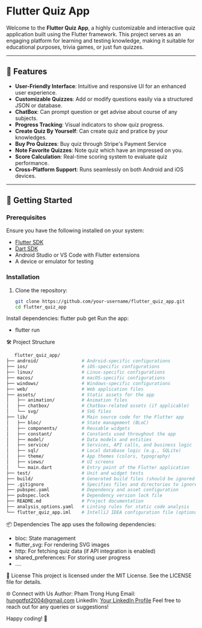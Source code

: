 # Flutter Quiz App

Welcome to the **Flutter Quiz App**, a highly customizable and interactive quiz application built using the Flutter framework. This project serves as an engaging platform for learning and testing knowledge, making it suitable for educational purposes, trivia games, or just fun quizzes.

---

## 📖 Features

- **User-Friendly Interface**: Intuitive and responsive UI for an enhanced user experience.
- **Customizable Quizzes**: Add or modify questions easily via a structured JSON or database.
- **ChatBox**: Can prompt question or get advise about course of any subjects.
- **Progress Tracking**: Visual indicators to show quiz progress.
- **Create Quiz By Yourself**: Can create quiz and pratice by your knowledges.
- **Buy Pro Quizzes**: Buy quiz through Stripe's Payment Service
- **Note Favorite Quizzes**: Note quiz which have an impressed on you.
- **Score Calculation**: Real-time scoring system to evaluate quiz performance.
- **Cross-Platform Support**: Runs seamlessly on both Android and iOS devices.

---

## 🚀 Getting Started

### Prerequisites

Ensure you have the following installed on your system:

- [Flutter SDK](https://docs.flutter.dev/get-started/install)
- [Dart SDK](https://dart.dev/get-dart)
- Android Studio or VS Code with Flutter extensions
- A device or emulator for testing

### Installation

1. Clone the repository:
   ```bash
   git clone https://github.com/your-username/flutter_quiz_app.git
   cd flutter_quiz_app
Install dependencies:
flutter pub get
Run the app:
- flutter run

🛠️ Project Structure
   ```bash
      flutter_quiz_app/
   ├── android/                # Android-specific configurations
   ├── ios/                    # iOS-specific configurations
   ├── linux/                  # Linux-specific configurations
   ├── macos/                  # macOS-specific configurations
   ├── windows/                # Windows-specific configurations
   ├── web/                    # Web application files
   ├── assets/                 # Static assets for the app
   │   ├── animation/          # Animation files
   │   ├── chatbox/            # Chatbox-related assets (if applicable)
   │   └── svg/                # SVG files
   ├── lib/                    # Main source code for the Flutter app
   │   ├── bloc/               # State management (BLoC)
   │   ├── components/         # Reusable widgets
   │   ├── constant/           # Constants used throughout the app
   │   ├── model/              # Data models and entities
   │   ├── service/            # Services, API calls, and business logic
   │   ├── sql/                # Local database logic (e.g., SQLite)
   │   ├── theme/              # App themes (colors, typography)
   │   ├── views/              # UI screens
   │   └── main.dart           # Entry point of the Flutter application
   ├── test/                   # Unit and widget tests
   ├── build/                  # Generated build files (should be ignored in Git)
   ├── .gitignore              # Specifies files and directories to ignore in Git
   ├── pubspec.yaml            # Dependency and asset configuration
   ├── pubspec.lock            # Dependency version lock file
   ├── README.md               # Project documentation
   ├── analysis_options.yaml   # Linting rules for static code analysis
   └── flutter_quiz_app.iml    # IntelliJ IDEA configuration file (optional)
```

📦 Dependencies
The app uses the following dependencies:
- bloc: State management
- flutter_svg: For rendering SVG images
- http: For fetching quiz data (if API integration is enabled)
- shared_preferences: For storing user progress
- ....


📜 License
This project is licensed under the MIT License. See the LICENSE file for details.

🌐 Connect with Us
Author: Pham Trong Hung
Email: hungptfpt2004@gmail.com
LinkedIn: [Your LinkedIn Profile](https://www.linkedin.com/in/ph%E1%BA%A1m-tr%E1%BB%8Dng-h%C3%B9ng-a58a51339/)
Feel free to reach out for any queries or suggestions!

Happy coding! 🎉








